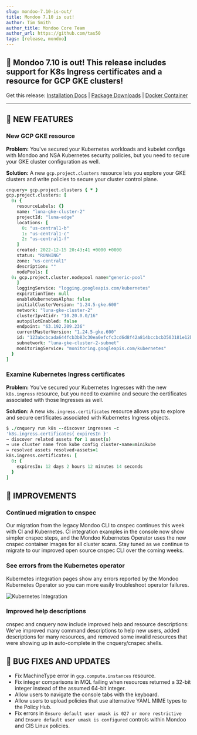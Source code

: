 ```yaml
---
slug: mondoo-7.10-is-out/
title: Mondoo 7.10 is out!
author: Tim Smith
author_title: Mondoo Core Team
author_url: https://github.com/tas50
tags: [release, mondoo]
---
```


## 🥳 Mondoo 7.10 is out! This release includes support for K8s Ingress certificates and a resource for GCP GKE clusters!

Get this release: [Installation Docs](/cnspec/) | [Package Downloads](https://releases.mondoo.com/mondoo/) | [Docker Container](https://hub.docker.com/r/mondoo/client)

---

## 🎉 NEW FEATURES

### New GCP GKE resource

**Problem:** You've secured your Kubernetes workloads and kubelet configs with Mondoo and NSA Kubernetes security policies, but you need to secure your GKE cluster configuration as well.

**Solution:** A new `gcp.project.clusters` resource lets you explore your GKE clusters and write policies to secure your cluster control plane.

```coffee
cnquery> gcp.project.clusters { * }
gcp.project.clusters: [
  0: {
    resourceLabels: {}
    name: "luna-gke-cluster-2"
    projectId: "luna-edge"
    locations: [
      0: "us-central1-b"
      1: "us-central1-c"
      2: "us-central1-f"
    ]
    created: 2022-12-15 20:43:41 +0000 +0000
    status: "RUNNING"
    zone: "us-central1"
    description: ""
    nodePools: [
  0: gcp.project.cluster.nodepool name="generic-pool"
    ]
    loggingService: "logging.googleapis.com/kubernetes"
    expirationTime: null
    enableKubernetesAlpha: false
    initialClusterVersion: "1.24.5-gke.600"
    network: "luna-gke-cluster-2"
    clusterIpv4Cidr: "10.20.0.0/16"
    autopilotEnabled: false
    endpoint: "63.192.209.236"
    currentMasterVersion: "1.24.5-gke.600"
    id: "123abcbcada644fcb3b83c30ea0efcfc3cd6d8f42a814bccbcb3503181e12b5a"
    subnetwork: "luna-gke-cluster-2-subnet"
    monitoringService: "monitoring.googleapis.com/kubernetes"
  }
]
```

### Examine Kubernetes Ingress certificates

**Problem:** You've secured your Kubernetes Ingresses with the new `k8s.ingress` resource, but you need to examine and secure the certificates associated with those Ingresses as well.

**Solution:** A new `k8s.ingress.certificates` resource allows you to explore and secure certificates associated with Kubernetes Ingress objects.

```coffee
$ ./cnquery run k8s --discover ingresses -c
'k8s.ingress.certificates{ expiresIn }'
→ discover related assets for 1 asset(s)
→ use cluster name from kube config cluster-name=minikube
→ resolved assets resolved-assets=1
k8s.ingress.certificates: [
  0: {
    expiresIn: 12 days 2 hours 12 minutes 14 seconds
  }
]
```

## 🧹 IMPROVEMENTS

### Continued migration to cnspec

Our migration from the legacy Mondoo CLI to cnspec continues this week with CI and Kubernetes. CI integration examples in the console now show simpler cnspec steps, and the Mondoo Kubernetes Operator uses the new cnspec container images for all cluster scans. Stay tuned as we continue to migrate to our improved open source cnspec CLI over the coming weeks.

### See errors from the Kubernetes operator

Kubernetes integration pages show any errors reported by the Mondoo Kubernetes Operator so you can more easily troubleshoot operator failures.

![Kubernetes Integration](/img/releases/2022-12-27-mondoo-7.10-is-out/k8s.png)

### Improved help descriptions

cnspec and cnquery now include improved help and resource descriptions: We've improved many command descriptions to help new users, added descriptions for many resources, and removed some invalid resources that were showing up in auto-complete in the cnquery/cnspec shells.

## 🐛 BUG FIXES AND UPDATES

- Fix MachineType error in `gcp.compute.instances` resource.
- Fix integer comparisons in MQL failing when resources returned a 32-bit integer instead of the assumed 64-bit integer.
- Allow users to navigate the console tabs with the keyboard.
- Allow users to upload policies that use alternative YAML MIME types to the Policy Hub.
- Fix errors in `Ensure default user umask is 027 or more restrictive` and `Ensure default user umask is configured` controls within Mondoo and CIS Linux policies.
